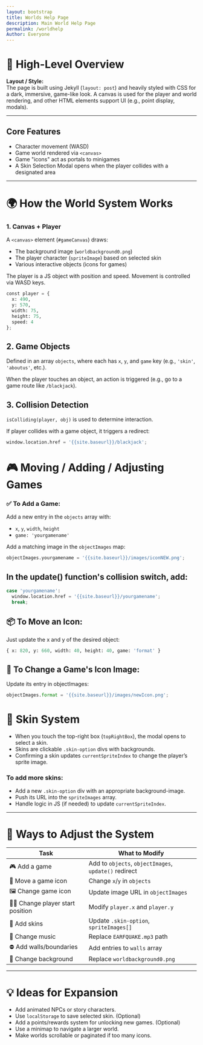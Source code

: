 ```yaml
---
layout: bootstrap
title: Worlds Help Page
description: Main World Help Page
permalink: /worldhelp
Author: Everyone
---
```


# 🧠 High-Level Overview

**Layout / Style:**  
The page is built using Jekyll (`layout: post`) and heavily styled with CSS for a dark, immersive, game-like look. A canvas is used for the player and world rendering, and other HTML elements support UI (e.g., point display, modals).

---

## Core Features

- Character movement (WASD)
- Game world rendered via `<canvas>`
- Game "icons" act as portals to minigames
- A Skin Selection Modal opens when the player collides with a designated area

---

# 🌍 How the World System Works

### 1. Canvas + Player

A `<canvas>` element (`#gameCanvas`) draws:

- The background image (`worldbackground0.png`)
- The player character (`spriteImage`) based on selected skin
- Various interactive objects (icons for games)

The player is a JS object with position and speed. Movement is controlled via WASD keys.


```python
const player = {
  x: 490,
  y: 570,
  width: 75,
  height: 75,
  speed: 4
};
```

## 2. Game Objects

Defined in an array `objects`, where each has `x`, `y`, and `game` key (e.g., `'skin'`, `'aboutus'`, etc.).

When the player touches an object, an action is triggered (e.g., go to a game route like `/blackjack`).

## 3. Collision Detection

`isColliding(player, obj)` is used to determine interaction.

If player collides with a game object, it triggers a redirect:


```python
window.location.href = '{{site.baseurl}}/blackjack';
```

# 🎮 Moving / Adding / Adjusting Games

### ✅ To Add a Game:
Add a new entry in the `objects` array with:

- `x`, `y`, `width`, `height`
- `game: 'yourgamename'`

Add a matching image in the `objectImages` map:


```python
objectImages.yourgamename = '{{site.baseurl}}/images/iconNEW.png';
```

## In the update() function's collision switch, add:


```python
case 'yourgamename':
  window.location.href = '{{site.baseurl}}/yourgamename';
  break;
```

## 📦 To Move an Icon:
Just update the x and y of the desired object:


```python
{ x: 820, y: 660, width: 40, height: 40, game: 'format' }
```

## 🎨 To Change a Game's Icon Image:
Update its entry in objectImages:


```python
objectImages.format = '{{site.baseurl}}/images/newIcon.png';
```

# 👕 Skin System

- When you touch the top-right box (`topRightBox`), the modal opens to select a skin.
- Skins are clickable `.skin-option` divs with backgrounds.
- Confirming a skin updates `currentSpriteIndex` to change the player’s sprite image.

### To add more skins:

- Add a new `.skin-option` div with an appropriate background-image.
- Push its URL into the `spriteImages` array.
- Handle logic in JS (if needed) to update `currentSpriteIndex`.

---

# 🔧 Ways to Adjust the System

| Task                     | What to Modify                                |
|--------------------------|----------------------------------------------|
| 🎮 Add a game            | Add to `objects`, `objectImages`, `update()` redirect |
| 📍 Move a game icon      | Change `x`/`y` in `objects`                   |
| 🖼️ Change game icon     | Update image URL in `objectImages`            |
| 🧍‍♂️ Change player start position | Modify `player.x` and `player.y`            |
| 👕 Add skins             | Update `.skin-option`, `spriteImages[]`       |
| 🎵 Change music          | Replace `EARFQUAKE.mp3` path                    |
| ⛔ Add walls/boundaries  | Add entries to `walls` array                    |
| 🎨 Change background     | Replace `worldbackground0.png`                  |

---

# 💡 Ideas for Expansion

- Add animated NPCs or story characters.
- Use `localStorage` to save selected skin. (Optional)
- Add a points/rewards system for unlocking new games. (Optional)
- Use a minimap to navigate a larger world.
- Make worlds scrollable or paginated if too many icons.

<script>
// filepath: /home/kasm-user/nighthawk/GenomeGamersFrontend/navigation/Worlds/world0.md
// ...existing code...

// --- Background Music ---
const music = new Audio('{{site.baseurl}}/assets/audio/34gbaskygarden.mp3'); // Change path as needed
music.loop = true;
music.volume = 0.5;

// Play music after first user interaction (required by browsers)
function startMusicOnce() {
  music.play().catch(() => {});
  window.removeEventListener('click', startMusicOnce);
  window.removeEventListener('keydown', startMusicOnce);
}
window.addEventListener('click', startMusicOnce);
window.addEventListener('keydown', startMusicOnce);
</script>
